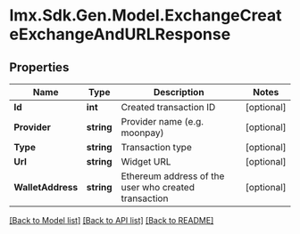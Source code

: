 # Imx.Sdk.Gen.Model.ExchangeCreateExchangeAndURLResponse

## Properties

Name | Type | Description | Notes
------------ | ------------- | ------------- | -------------
**Id** | **int** | Created transaction ID | [optional] 
**Provider** | **string** | Provider name (e.g. moonpay) | [optional] 
**Type** | **string** | Transaction type | [optional] 
**Url** | **string** | Widget URL | [optional] 
**WalletAddress** | **string** | Ethereum address of the user who created transaction | [optional] 

[[Back to Model list]](../README.md#documentation-for-models) [[Back to API list]](../README.md#documentation-for-api-endpoints) [[Back to README]](../README.md)

